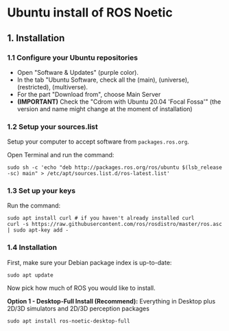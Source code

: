 # **Ubuntu install of ROS Noetic**

## 1. Installation

### 1.1 Configure your Ubuntu repositories
- Open "Software & Updates" (purple color).
- In the tab "Ubuntu Software, check all the (main), (universe), (restricted), (multiverse).
- For the part "Download from", choose Main Server 
- **(IMPORTANT)** Check the "Cdrom with Ubuntu 20.04 'Focal Fossa'" (the version and name might change at the moment of installation)

### 1.2 Setup your sources.list
Setup your computer to accept software from `packages.ros.org`.

Open Terminal and run the command:

```shell
sudo sh -c 'echo "deb http://packages.ros.org/ros/ubuntu $(lsb_release -sc) main" > /etc/apt/sources.list.d/ros-latest.list'
```

### 1.3 Set up your keys
Run the command:
```shell
sudo apt install curl # if you haven't already installed curl
curl -s https://raw.githubusercontent.com/ros/rosdistro/master/ros.asc | sudo apt-key add -
```

### 1.4 Installation
First, make sure your Debian package index is up-to-date:
```shell
sudo apt update
```
Now pick how much of ROS you would like to install.

**Option 1 - Desktop-Full Install (Recommend):** Everything in Desktop plus 2D/3D simulators and 2D/3D perception packages
    
    sudo apt install ros-noetic-desktop-full




<!-- ### [Install ROS](https://wiki.ros.org/noetic/Installation/Ubuntu)



```shell
alo 123
```


**** -->



